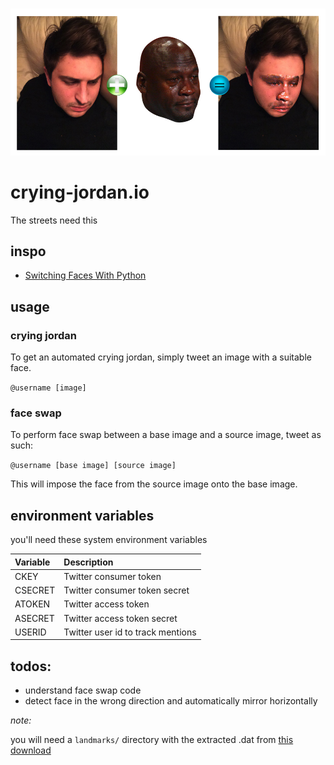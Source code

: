 <p align="center">
  <br />
  <img src="https://raw.githubusercontent.com/mannynotfound/crying-jordan/master/crying-jordan.jpg" />
</p>

# crying-jordan.io

The streets need this

## inspo

* [Switching Faces With Python](http://matthewearl.github.io/2015/07/28/switching-eds-with-python/)

## usage

### crying jordan

To get an automated crying jordan, simply tweet an image with a suitable face.

`@username [image]`

### face swap

To perform face swap between a base image and a source image, tweet as such:

`@username [base image] [source image]`

This will impose the face from the source image onto the base image.

## environment variables

you'll need these system environment variables 

Variable | Description
:------- | :----------
CKEY | Twitter consumer token
CSECRET | Twitter consumer token secret
ATOKEN | Twitter access token
ASECRET | Twitter access token secret
USERID | Twitter user id to track mentions

## todos:

* understand face swap code
* detect face in the wrong direction and automatically mirror horizontally

_note:_

you will need a `landmarks/` directory with the extracted .dat from [this download](http://sourceforge.net/projects/dclib/files/dlib/v18.10/shape_predictor_68_face_landmarks.dat.bz2)

